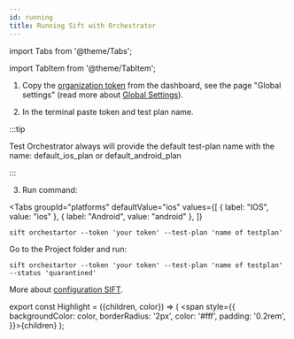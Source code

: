```yaml
---
id: running
title: Running Sift with Orchestrator
---
```


import Tabs from '@theme/Tabs';

import TabItem from '@theme/TabItem';

1. Copy the [organization token](/settings/#token) from the dashboard, see the page "Global settings" (read more about [Global Settings](/settings/)).

2. In the terminal paste token and test plan name.

:::tip

Test Orchestrator always will provide the default test-plan name with the name: default_ios_plan or default_android_plan

:::

3. Run command:

<Tabs
  groupId="platforms"
  defaultValue="ios"
  values={[
    { label: "IOS", value: "ios" },
    { label: "Android", value: "android" },
  ]}
>
  <TabItem value="ios">

  ```
  sift orchestartor --token 'your token' --test-plan 'name of testplan'
  ```
  </TabItem>
  <TabItem value="android">

  Go to the Project folder and run:

  ```
  sift orchestartor --token 'your token' --test-plan 'name of testplan' --status 'quarantined'
  ```
  </TabItem>
</Tabs>

More about [configuration SIFT](/configuration).

export const Highlight = ({children, color}) => ( <span style={{
      backgroundColor: color,
      borderRadius: '2px',
      color: '#fff',
      padding: '0.2rem',
    }}>{children}</span> );
